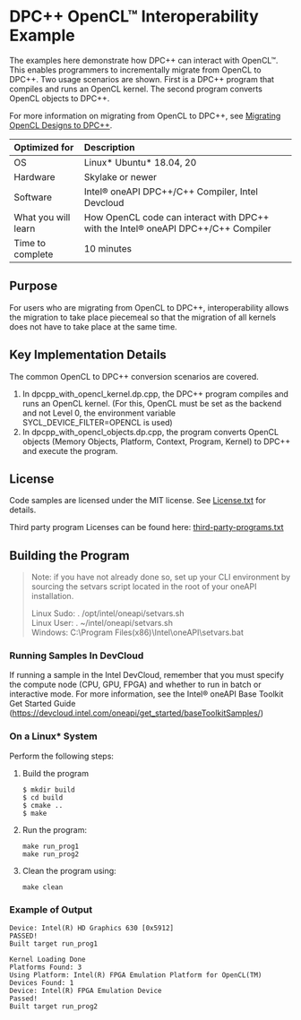 # DPC++ OpenCL&trade; Interoperability Example

The examples here demonstrate how DPC++ can interact with OpenCL&trade;. This enables programmers to incrementally migrate from
OpenCL to DPC++. Two usage scenarios are shown. First is a DPC++ program that compiles and runs an OpenCL kernel. The second program converts OpenCL objects to DPC++.

For more information on migrating from OpenCL to DPC++, see [Migrating OpenCL Designs to DPC++](https://software.intel.com/content/www/us/en/develop/articles/migrating-opencl-designs-to-dpcpp.html).

| Optimized for                       | Description
|:---                               |:---
| OS                                | Linux* Ubuntu* 18.04, 20
| Hardware                          | Skylake or newer
| Software                          | Intel&reg; oneAPI DPC++/C++ Compiler, Intel Devcloud
| What you will learn               | How OpenCL code can interact with DPC++ with the Intel&reg; oneAPI DPC++/C++ Compiler
| Time to complete                  | 10 minutes

## Purpose
For users who are migrating from OpenCL to DPC++, interoperability allows the migration to take place piecemeal so that the migration of all kernels does not have to take place at the same time.
 
## Key Implementation Details
The common OpenCL to DPC++ conversion scenarios are covered.
1. In dpcpp_with_opencl_kernel.dp.cpp, the DPC++ program compiles and runs an OpenCL kernel. (For this, OpenCL must be set as the backend and not Level 0, the environment variable SYCL_DEVICE_FILTER=OPENCL is used)
2. In dpcpp_with_opencl_objects.dp.cpp, the program converts OpenCL objects (Memory Objects, Platform, Context, Program, Kernel) to DPC++ and execute the program. 

## License  
Code samples are licensed under the MIT license. See
[License.txt](https://github.com/oneapi-src/oneAPI-samples/blob/master/License.txt) for details.

Third party program Licenses can be found here: [third-party-programs.txt](https://github.com/oneapi-src/oneAPI-samples/blob/master/third-party-programs.txt)

## Building the Program

> Note: if you have not already done so, set up your CLI 
> environment by sourcing  the setvars script located in 
> the root of your oneAPI installation. 
>
> Linux Sudo: . /opt/intel/oneapi/setvars.sh  
> Linux User: . ~/intel/oneapi/setvars.sh  
> Windows: C:\Program Files(x86)\Intel\oneAPI\setvars.bat

### Running Samples In DevCloud
If running a sample in the Intel DevCloud, remember that you must specify the compute node (CPU, GPU, FPGA) and whether to run in batch or interactive mode. For more information, see the Intel® oneAPI Base Toolkit Get Started Guide (https://devcloud.intel.com/oneapi/get_started/baseToolkitSamples/)

### On a Linux* System
Perform the following steps:
1. Build the program
	```
    $ mkdir build
    $ cd build
    $ cmake ..
	$ make
	```

2. Run the program:
    ```
    make run_prog1
    make run_prog2
    ```

3. Clean the program using:
    ```
    make clean
    ```

### Example of Output
```
Device: Intel(R) HD Graphics 630 [0x5912]
PASSED!
Built target run_prog1

Kernel Loading Done
Platforms Found: 3
Using Platform: Intel(R) FPGA Emulation Platform for OpenCL(TM)
Devices Found: 1
Device: Intel(R) FPGA Emulation Device
Passed!
Built target run_prog2
```
